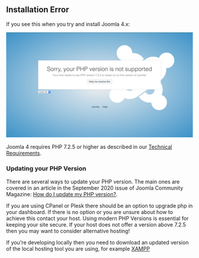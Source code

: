 <!-- Filename: J4.x:Unsupported_PHP_Version / Display title: Unsupported PHP Version -->

## Installation Error

If you see this when you try and install Joomla 4.x:

![Sorry PHP version not supported](../../../images/en/problems/problems-unsupported-php-version.jpg "Sorry. Your PHP version not supported")

Joomla 4 requires PHP 7.2.5 or higher as described in our
<a href="https://manual.joomla.org/docs/next/get-started/technical-requirements/"
class="external text" target="_blank"
rel="noreferrer noopener">Technical Requirements</a>.

### Updating your PHP Version

There are several ways to update your PHP version. The main ones are
covered in an article in the September 2020 issue of Joomla Community
Magazine: <a
href="https://magazine.joomla.org/all-issues/september-2020/how-do-i-update-my-php-version"
class="external text" target="_blank" rel="noreferrer noopener">How do I
update my PHP version?</a>.

If you are using CPanel or Plesk there should be an option to upgrade php
in your dashboard. If there is no option or you are unsure about how to
achieve this contact your host. Using modern PHP Versions is essential
for keeping your site secure. If your host does not offer a version above
7.2.5 then you may want to consider alternative hosting!

If you're developing locally then you need to download an updated
version of the local hosting tool you are using, for example
[XAMPP](https://docs.joomla.org/Special:MyLanguage/XAMPP "XAMPP")
